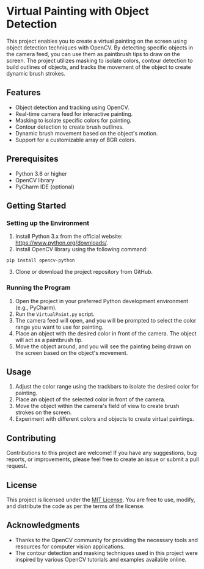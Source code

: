 # Virtual Painting with Object Detection

This project enables you to create a virtual painting on the screen using object detection techniques with OpenCV. By detecting specific objects in the camera feed, you can use them as paintbrush tips to draw on the screen. The project utilizes masking to isolate colors, contour detection to build outlines of objects, and tracks the movement of the object to create dynamic brush strokes.

## Features

- Object detection and tracking using OpenCV.
- Real-time camera feed for interactive painting.
- Masking to isolate specific colors for painting.
- Contour detection to create brush outlines.
- Dynamic brush movement based on the object's motion.
- Support for a customizable array of BGR colors.

## Prerequisites

- Python 3.6 or higher
- OpenCV library
- PyCharm IDE (optional)

## Getting Started

### Setting up the Environment

1. Install Python 3.x from the official website: https://www.python.org/downloads/.
2. Install OpenCV library using the following command:

```shell
pip install opencv-python
```

3. Clone or download the project repository from GitHub.

### Running the Program

1. Open the project in your preferred Python development environment (e.g., PyCharm).
2. Run the `VirtualPaint.py` script.
3. The camera feed will open, and you will be prompted to select the color range you want to use for painting.
4. Place an object with the desired color in front of the camera. The object will act as a paintbrush tip.
5. Move the object around, and you will see the painting being drawn on the screen based on the object's movement.

## Usage

1. Adjust the color range using the trackbars to isolate the desired color for painting.
2. Place an object of the selected color in front of the camera.
3. Move the object within the camera's field of view to create brush strokes on the screen.
4. Experiment with different colors and objects to create virtual paintings.


## Contributing

Contributions to this project are welcome! If you have any suggestions, bug reports, or improvements, please feel free to create an issue or submit a pull request.

## License

This project is licensed under the [MIT License](LICENSE). You are free to use, modify, and distribute the code as per the terms of the license.

## Acknowledgments

- Thanks to the OpenCV community for providing the necessary tools and resources for computer vision applications.
- The contour detection and masking techniques used in this project were inspired by various OpenCV tutorials and examples available online.
